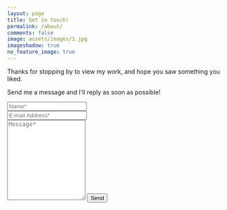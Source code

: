 ```yaml
---
layout: page
title: Get in touch!
permalink: /about/
comments: false
image: assets/images/1.jpg
imageshadow: true
no_feature_image: true
---
```





Thanks for stopping by to view my work, and hope you saw something you liked.


<form action="https://formspree.io/f/xqkggpwa" method="POST">    
<p class="mb-4">Send me a message and I'll reply as soon as possible!</p>
<div class="form-group row">
<div class="col-md-6">
<input class="form-control" type="text" name="name" placeholder="Name*" required>
</div>
<div class="col-md-6">
<input class="form-control" type="email" name="_replyto" placeholder="E-mail Address*" required>
</div>
</div>
<textarea rows="12" class="form-control mb-3" name="message" placeholder="Message*" required></textarea>    
<input class="btn btn-dark" type="submit" value="Send">
</form>

<br><br><br><br>
